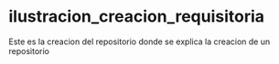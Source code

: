 # ilustracion_creacion_requisitoria
Este es la creacion del repositorio donde se explica la creacion de un repositorio 
